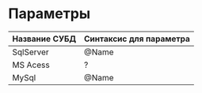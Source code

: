 ﻿# Параметры

Название СУБД | Синтаксис для параметра
--------------|------------------------
SqlServer     | @Name
MS Acess      | ?
MySql         | @Name
